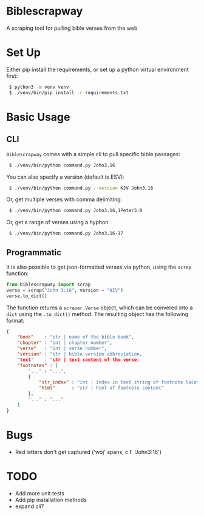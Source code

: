 # Biblescrapway
A scraping tool for pulling bible verses from the web

# Set Up
Either pip install the requirements, or set up a python virtual environment first:
```bash
 $ python3 -m venv venv
 $ ./venv/bin/pip install -r requirements.txt
```

# Basic Usage
## CLI
`Biblescrapway` comes with a simple cli to pull specific bible passages:
```bash
 $ ./venv/bin/python command.py John3.16
```

You can also specify a version (default is ESV):
```bash
 $ ./venv/bin/python command.py --version KJV John3.16
```

Or, get multiple verses with comma delimiting:
```bash
 $ ./venv/bin/python command.py John3.16,1Peter3:8
```

Or, get a range of verses using a hyphon
```bash
 $ ./venv/bin/python command.py John3.16-17
```

## Programmatic
It is also possible to get json-formatted verses via python, using the `scrap` function:
```python
from biblescrapway import scrap
verse = scrap("John 3:16", version = "NIV")
verse.to_dict()
```
The function returns a `scraper.Verse` object, which can be convered into a `dict` using
the `.to_dict()` method. The resulting object has the following format:
```json
{
    "book"    : "str | name of the bible book",
    "chapter" : "int | chapter number",
    "verse"   : "int | verse number",
    "version" : "str | bible version abbreviation,
    "text"    : "str | text content of the verse,
    "footnotes" : [
        "..." : "...",
        {
            "str_index" : "int | index in text string of footnote location",
            "html"      : "str | html of footnote content"
        },
        "..." : "..."
    ]
}
```

# Bugs
 - Red letters don't get captured ('woj' spans, c.f. 'John3:16')

# TODO
 - Add more unit tests
 - Add pip installation methods
 - expand cli?

